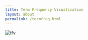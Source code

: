 ```yaml
---
title: Term Frequency Visualization
layout: about
permalink: /termfreq.html
---
```

![tfv](https://user-images.githubusercontent.com/85772373/166838567-57eff261-ff81-4c31-a9db-cc7edb927f3e.png)

